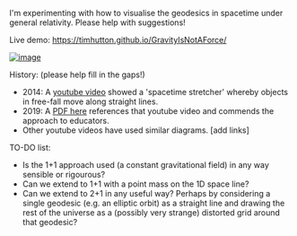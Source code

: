 I'm experimenting with how to visualise the geodesics in spacetime under general relativity. Please help with suggestions!

Live demo: https://timhutton.github.io/GravityIsNotAForce/

[![image](https://user-images.githubusercontent.com/647092/96323293-6b44e680-1014-11eb-8fe5-43f1568133ef.png)](https://timhutton.github.io/GravityIsNotAForce/)

History: (please help fill in the gaps!)
- 2014: A [youtube video](https://www.youtube.com/watch?v=jlTVIMOix3I) showed a 'spacetime stretcher' whereby objects in free-fall move along straight lines.
- 2019: A [PDF here](https://iopscience.iop.org/article/10.1088/1361-6552/ab08f5/pdf) references that youtube video and commends the approach to educators.
- Other youtube videos have used similar diagrams. [add links]

TO-DO list:
- Is the 1+1 approach used (a constant gravitational field) in any way sensible or rigourous?
- Can we extend to 1+1 with a point mass on the 1D space line?
- Can we extend to 2+1 in any useful way? Perhaps by considering a single geodesic (e.g. an elliptic orbit) as a straight line and drawing the rest of the universe as a (possibly very strange) distorted grid around that geodesic?
